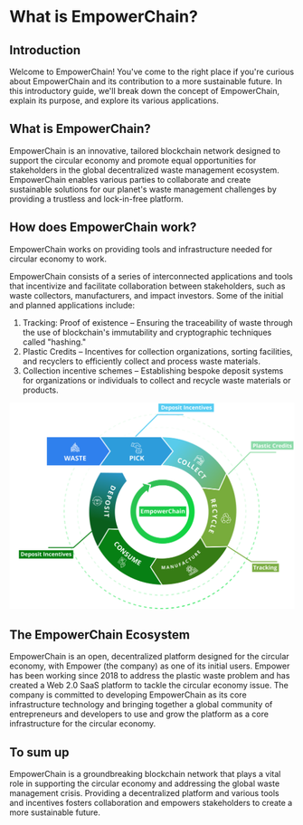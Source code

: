 # What is EmpowerChain?

## Introduction
Welcome to EmpowerChain! You've come to the right place if you're curious about EmpowerChain and its contribution to a more sustainable future. In this introductory guide, we'll break down the concept of EmpowerChain, explain its purpose, and explore its various applications.

## What is EmpowerChain?
EmpowerChain is an innovative, tailored blockchain network designed to support the circular economy and promote equal opportunities for stakeholders in the global decentralized waste management ecosystem. EmpowerChain enables various parties to collaborate and create sustainable solutions for our planet's waste management challenges by providing a trustless and lock-in-free platform.

## How does EmpowerChain work?
EmpowerChain works on providing tools and infrastructure needed for circular economy to work.

EmpowerChain consists of a series of interconnected applications and tools that incentivize and facilitate collaboration between stakeholders, such as waste collectors, manufacturers, and impact investors. 
Some of the initial and planned applications include:
1. Tracking: Proof of existence – Ensuring the traceability of waste through the use of blockchain's immutability and cryptographic techniques called "hashing."
2. Plastic Credits – Incentives for collection organizations, sorting facilities, and recyclers to efficiently collect and process waste materials.
3. Collection incentive schemes – Establishing bespoke deposit systems for organizations or individuals to collect and recycle waste materials or products.

![EmpowerChain in a Circular Economy](./empowerchain-circular-economy.png 'EmpowerChain at the center of a circular economy')

## The EmpowerChain Ecosystem
EmpowerChain is an open, decentralized platform designed for the circular economy, with Empower (the company) as one of its initial users. Empower has been working since 2018 to address the plastic waste problem and has created a Web 2.0 SaaS platform to tackle the circular economy issue. The company is committed to developing EmpowerChain as its core infrastructure technology and bringing together a global community of entrepreneurs and developers to use and grow the platform as a core infrastructure for the circular economy.

## To sum up
EmpowerChain is a groundbreaking blockchain network that plays a vital role in supporting the circular economy and addressing the global waste management crisis. Providing a decentralized platform and various tools and incentives fosters collaboration and empowers stakeholders to create a more sustainable future.

